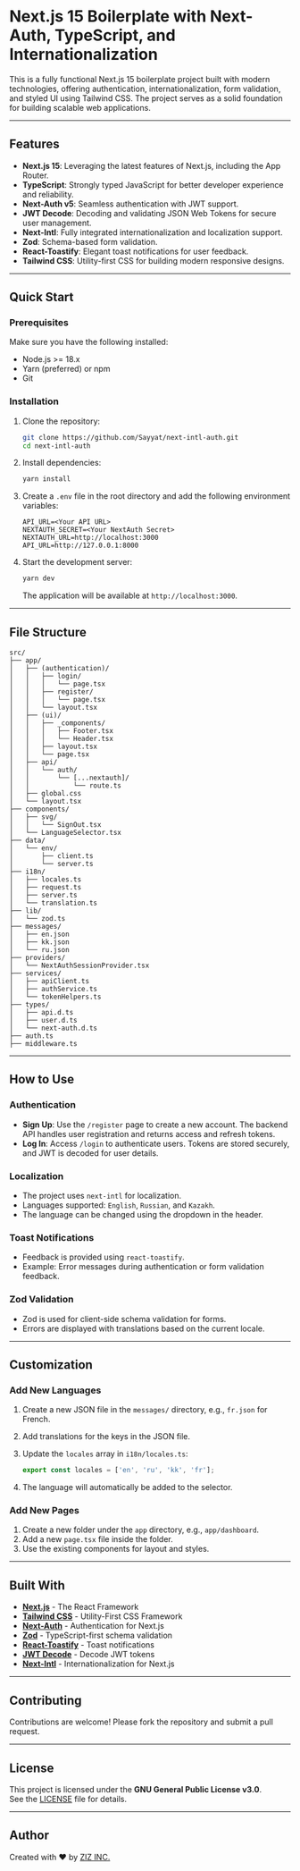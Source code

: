 # Next.js 15 Boilerplate with Next-Auth, TypeScript, and Internationalization

This is a fully functional Next.js 15 boilerplate project built with modern technologies, offering authentication, internationalization, form validation, and styled UI using Tailwind CSS. The project serves as a solid foundation for building scalable web applications.

---

## Features

- **Next.js 15**: Leveraging the latest features of Next.js, including the App Router.
- **TypeScript**: Strongly typed JavaScript for better developer experience and reliability.
- **Next-Auth v5**: Seamless authentication with JWT support.
- **JWT Decode**: Decoding and validating JSON Web Tokens for secure user management.
- **Next-Intl**: Fully integrated internationalization and localization support.
- **Zod**: Schema-based form validation.
- **React-Toastify**: Elegant toast notifications for user feedback.
- **Tailwind CSS**: Utility-first CSS for building modern responsive designs.

---

## Quick Start

### Prerequisites

Make sure you have the following installed:

- Node.js >= 18.x
- Yarn (preferred) or npm
- Git

### Installation

1. Clone the repository:

   ```bash
   git clone https://github.com/Sayyat/next-intl-auth.git
   cd next-intl-auth
   ```

2. Install dependencies:

   ```bash
   yarn install
   ```

3. Create a `.env` file in the root directory and add the following environment variables:

   ```env
   API_URL=<Your API URL>
   NEXTAUTH_SECRET=<Your NextAuth Secret>
   NEXTAUTH_URL=http://localhost:3000
   API_URL=http://127.0.0.1:8000
   ```

4. Start the development server:

   ```bash
   yarn dev
   ```

   The application will be available at `http://localhost:3000`.

---

## File Structure

```plaintext
src/
├── app/
│   ├── (authentication)/
│   │   ├── login/
│   │   │   └── page.tsx
│   │   ├── register/
│   │   │   └── page.tsx
│   │   └── layout.tsx
│   ├── (ui)/
│   │   ├── _components/
│   │   │   ├── Footer.tsx
│   │   │   └── Header.tsx
│   │   ├── layout.tsx
│   │   └── page.tsx
│   ├── api/
│   │   └── auth/
│   │       └── [...nextauth]/
│   │           └── route.ts
│   ├── global.css
│   └── layout.tsx
├── components/
│   ├── svg/
│   │   └── SignOut.tsx
│   └── LanguageSelector.tsx
├── data/
│   └── env/
│       ├── client.ts
│       └── server.ts
├── i18n/
│   ├── locales.ts
│   ├── request.ts
│   ├── server.ts
│   └── translation.ts
├── lib/
│   └── zod.ts
├── messages/
│   ├── en.json
│   ├── kk.json
│   └── ru.json
├── providers/
│   └── NextAuthSessionProvider.tsx
├── services/
│   ├── apiClient.ts
│   ├── authService.ts
│   └── tokenHelpers.ts
├── types/
│   ├── api.d.ts
│   ├── user.d.ts
│   └── next-auth.d.ts
├── auth.ts
├── middleware.ts
```

---

## How to Use

### Authentication

- **Sign Up**: Use the `/register` page to create a new account. The backend API handles user registration and returns access and refresh tokens.
- **Log In**: Access `/login` to authenticate users. Tokens are stored securely, and JWT is decoded for user details.

### Localization

- The project uses `next-intl` for localization.
- Languages supported: `English`, `Russian`, and `Kazakh`.
- The language can be changed using the dropdown in the header.

### Toast Notifications

- Feedback is provided using `react-toastify`.
- Example: Error messages during authentication or form validation feedback.

### Zod Validation

- Zod is used for client-side schema validation for forms.
- Errors are displayed with translations based on the current locale.

---

## Customization

### Add New Languages

1. Create a new JSON file in the `messages/` directory, e.g., `fr.json` for French.
2. Add translations for the keys in the JSON file.
3. Update the `locales` array in `i18n/locales.ts`:

   ```typescript
   export const locales = ['en', 'ru', 'kk', 'fr'];
   ```

4. The language will automatically be added to the selector.

### Add New Pages

1. Create a new folder under the `app` directory, e.g., `app/dashboard`.
2. Add a new `page.tsx` file inside the folder.
3. Use the existing components for layout and styles.

---

## Built With

- **[Next.js](https://nextjs.org/)** - The React Framework
- **[Tailwind CSS](https://tailwindcss.com/)** - Utility-First CSS Framework
- **[Next-Auth](https://authjs.dev/)** - Authentication for Next.js
- **[Zod](https://zod.dev/)** - TypeScript-first schema validation
- **[React-Toastify](https://fkhadra.github.io/react-toastify/)** - Toast notifications
- **[JWT Decode](https://www.npmjs.com/package/jwt-decode)** - Decode JWT tokens
- **[Next-Intl](https://next-intl-docs.vercel.app/)** - Internationalization for Next.js

---

## Contributing

Contributions are welcome! Please fork the repository and submit a pull request.

---

## License

This project is licensed under the **GNU General Public License v3.0**.  
See the [LICENSE](https://github.com/Sayyat/next-intl-auth/blob/main/LICENSE) file for details.

---

## Author

Created with ❤ by [ZIZ INC.](https://github.com/Sayyat/next-intl-auth)
